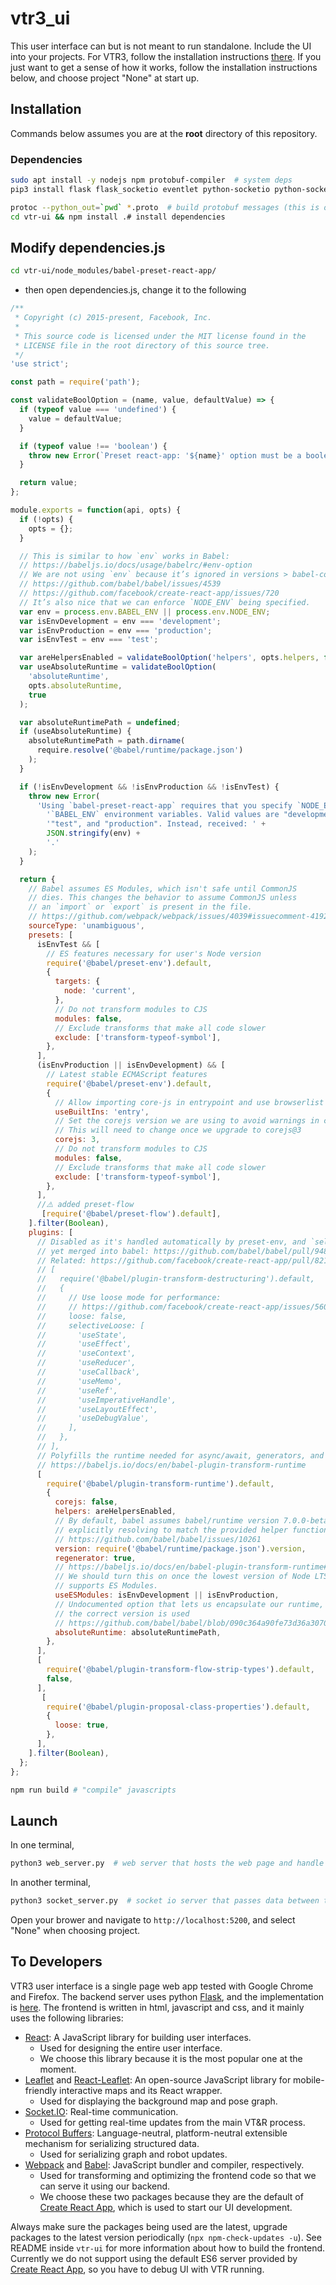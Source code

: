 # vtr3_ui

This user interface can but is not meant to run standalone. Include the UI into your projects. For VTR3, follow the installation instructions [there](https://github.com/utiasASRL/vtr3). If you just want to get a sense of how it works, follow the installation instructions below, and choose project "None" at start up.

## Installation

Commands below assumes you are at the **root** directory of this repository.

### Dependencies

```bash
sudo apt install -y nodejs npm protobuf-compiler  # system deps
pip3 install flask flask_socketio eventlet python-socketio python-socketio[client] websocket-client  # python deps
```
```bash
protoc --python_out=`pwd` *.proto  # build protobuf messages (this is optional since we commit the resulting python scripts, run this command after you make any change to the proto files)
cd vtr-ui && npm install .# install dependencies
```

## Modify dependencies.js

```bash
cd vtr-ui/node_modules/babel-preset-react-app/
```
- then open dependencies.js, change it to the following
```javascript
/**
 * Copyright (c) 2015-present, Facebook, Inc.
 *
 * This source code is licensed under the MIT license found in the
 * LICENSE file in the root directory of this source tree.
 */
'use strict';

const path = require('path');

const validateBoolOption = (name, value, defaultValue) => {
  if (typeof value === 'undefined') {
    value = defaultValue;
  }

  if (typeof value !== 'boolean') {
    throw new Error(`Preset react-app: '${name}' option must be a boolean.`);
  }

  return value;
};

module.exports = function(api, opts) {
  if (!opts) {
    opts = {};
  }

  // This is similar to how `env` works in Babel:
  // https://babeljs.io/docs/usage/babelrc/#env-option
  // We are not using `env` because it’s ignored in versions > babel-core@6.10.4:
  // https://github.com/babel/babel/issues/4539
  // https://github.com/facebook/create-react-app/issues/720
  // It’s also nice that we can enforce `NODE_ENV` being specified.
  var env = process.env.BABEL_ENV || process.env.NODE_ENV;
  var isEnvDevelopment = env === 'development';
  var isEnvProduction = env === 'production';
  var isEnvTest = env === 'test';

  var areHelpersEnabled = validateBoolOption('helpers', opts.helpers, false);
  var useAbsoluteRuntime = validateBoolOption(
    'absoluteRuntime',
    opts.absoluteRuntime,
    true
  );

  var absoluteRuntimePath = undefined;
  if (useAbsoluteRuntime) {
    absoluteRuntimePath = path.dirname(
      require.resolve('@babel/runtime/package.json')
    );
  }

  if (!isEnvDevelopment && !isEnvProduction && !isEnvTest) {
    throw new Error(
      'Using `babel-preset-react-app` requires that you specify `NODE_ENV` or ' +
        '`BABEL_ENV` environment variables. Valid values are "development", ' +
        '"test", and "production". Instead, received: ' +
        JSON.stringify(env) +
        '.'
    );
  }

  return {
    // Babel assumes ES Modules, which isn't safe until CommonJS
    // dies. This changes the behavior to assume CommonJS unless
    // an `import` or `export` is present in the file.
    // https://github.com/webpack/webpack/issues/4039#issuecomment-419284940
    sourceType: 'unambiguous',
    presets: [
      isEnvTest && [
        // ES features necessary for user's Node version
        require('@babel/preset-env').default,
        {
          targets: {
            node: 'current',
          },
          // Do not transform modules to CJS
          modules: false,
          // Exclude transforms that make all code slower
          exclude: ['transform-typeof-symbol'],
        },
      ],
      (isEnvProduction || isEnvDevelopment) && [
        // Latest stable ECMAScript features
        require('@babel/preset-env').default,
        {
          // Allow importing core-js in entrypoint and use browserlist to select polyfills
          useBuiltIns: 'entry',
          // Set the corejs version we are using to avoid warnings in console
          // This will need to change once we upgrade to corejs@3
          corejs: 3,
          // Do not transform modules to CJS
          modules: false,
          // Exclude transforms that make all code slower
          exclude: ['transform-typeof-symbol'],
        },
      ],
      //⚠️ added preset-flow
       [require('@babel/preset-flow').default],
    ].filter(Boolean),
    plugins: [
      // Disabled as it's handled automatically by preset-env, and `selectiveLoose` isn't
      // yet merged into babel: https://github.com/babel/babel/pull/9486
      // Related: https://github.com/facebook/create-react-app/pull/8215
      // [
      //   require('@babel/plugin-transform-destructuring').default,
      //   {
      //     // Use loose mode for performance:
      //     // https://github.com/facebook/create-react-app/issues/5602
      //     loose: false,
      //     selectiveLoose: [
      //       'useState',
      //       'useEffect',
      //       'useContext',
      //       'useReducer',
      //       'useCallback',
      //       'useMemo',
      //       'useRef',
      //       'useImperativeHandle',
      //       'useLayoutEffect',
      //       'useDebugValue',
      //     ],
      //   },
      // ],
      // Polyfills the runtime needed for async/await, generators, and friends
      // https://babeljs.io/docs/en/babel-plugin-transform-runtime
      [
        require('@babel/plugin-transform-runtime').default,
        {
          corejs: false,
          helpers: areHelpersEnabled,
          // By default, babel assumes babel/runtime version 7.0.0-beta.0,
          // explicitly resolving to match the provided helper functions.
          // https://github.com/babel/babel/issues/10261
          version: require('@babel/runtime/package.json').version,
          regenerator: true,
          // https://babeljs.io/docs/en/babel-plugin-transform-runtime#useesmodules
          // We should turn this on once the lowest version of Node LTS
          // supports ES Modules.
          useESModules: isEnvDevelopment || isEnvProduction,
          // Undocumented option that lets us encapsulate our runtime, ensuring
          // the correct version is used
          // https://github.com/babel/babel/blob/090c364a90fe73d36a30707fc612ce037bdbbb24/packages/babel-plugin-transform-runtime/src/index.js#L35-L42
          absoluteRuntime: absoluteRuntimePath,
        },
      ],
      [
        require('@babel/plugin-transform-flow-strip-types').default,
        false,
      ],
       [
        require('@babel/plugin-proposal-class-properties').default,
        {
          loose: true,
        },
      ],
    ].filter(Boolean),
  };
};

```
```bash
npm run build # "compile" javascripts
```

## Launch

In one terminal,

```bash
python3 web_server.py  # web server that hosts the web page and handle some requests from the frontend
```

In another terminal,

```bash
python3 socket_server.py  # socket io server that passes data between the frontend and other systems, mainly used to send updates from vtr to the frontend
```

Open your brower and navigate to `http://localhost:5200`, and select "None" when choosing project.

## To Developers

VTR3 user interface is a single page web app tested with Google Chrome and Firefox. The backend server uses python [Flask](https://flask.palletsprojects.com/en/1.1.x/), and the implementation is [here](./web_server.py). The frontend is written in html, javascript and css, and it mainly uses the following libraries:

- [React](https://reactjs.org/): A JavaScript library for building user interfaces.
  - Used for designing the entire user interface.
  - We choose this library because it is the most popular one at the moment.
- [Leaflet](https://leafletjs.com/) and [React-Leaflet](https://react-leaflet.js.org/): An open-source JavaScript library for mobile-friendly interactive maps and its React wrapper.
  - Used for displaying the background map and pose graph.
- [Socket.IO](https://socket.io/): Real-time communication.
  - Used for getting real-time updates from the main VT&R process.
- [Protocol Buffers](https://developers.google.com/protocol-buffers): Language-neutral, platform-neutral extensible mechanism for serializing structured data.
  - Used for serializing graph and robot updates.
- [Webpack](https://webpack.js.org/) and [Babel](https://babeljs.io/): JavaScript bundler and compiler, respectively.
  - Used for transforming and optimizing the frontend code so that we can serve it using our backend.
  - We choose these two packages because they are the default of [Create React App](https://create-react-app.dev/), which is used to start our UI development.

Always make sure the packages being used are the latest, upgrade packages to the latest version periodically (`npx npm-check-updates -u`). See README inside `vtr-ui` for more information about how to build the frontend. Currently we do not support using the default ES6 server provided by [Create React App](https://create-react-app.dev/), so you have to debug UI with VTR running.
